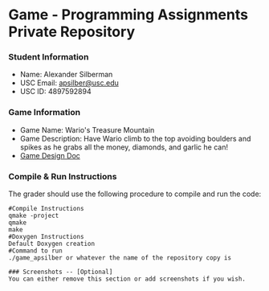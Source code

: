 # Game - Programming Assignments Private Repository
### Student Information
  + Name: Alexander Silberman
  + USC Email: apsilber@usc.edu
  + USC ID: 4897592894

### Game Information
  + Game Name: Wario's Treasure Mountain
  + Game Description: Have Wario climb to the top avoiding boulders and spikes as he grabs all the money, diamonds, and garlic he can!
  + [Game Design Doc](GameDesignDoc.md)


### Compile & Run Instructions
The grader should use the following procedure to compile and run the code:
```shell
#Compile Instructions
qmake -project
qmake
make
#Doxygen Instructions
Default Doxygen creation
#Command to run
./game_apsilber or whatever the name of the repository copy is

### Screenshots -- [Optional]
You can either remove this section or add screenshots if you wish.
